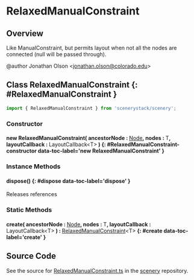 # RelaxedManualConstraint

## Overview

Like ManualConstraint, but permits layout when not all the nodes are connected (null will be passed through).

@author Jonathan Olson &lt;jonathan.olson@colorado.edu&gt;

## Class RelaxedManualConstraint {: #RelaxedManualConstraint }


```js
import { RelaxedManualConstraint } from 'scenerystack/scenery';
```
### Constructor

#### new RelaxedManualConstraint( ancestorNode : <span style="font-weight: 400;">[Node](../scenery/Node.md)</span>, nodes : <span style="font-weight: 400;">T</span>, layoutCallback : <span style="font-weight: 400;">LayoutCallback&lt;T&gt;</span> ) {: #RelaxedManualConstraint-constructor data-toc-label='new RelaxedManualConstraint' }

### Instance Methods

#### dispose() {: #dispose data-toc-label='dispose' }

Releases references

### Static Methods

#### create( ancestorNode : <span style="font-weight: 400;">[Node](../scenery/Node.md)</span>, nodes : <span style="font-weight: 400;">T</span>, layoutCallback : <span style="font-weight: 400;">LayoutCallback&lt;T&gt;</span> ) : <span style="font-weight: 400;">[RelaxedManualConstraint](../scenery/RelaxedManualConstraint.md)&lt;T&gt;</span> {: #create data-toc-label='create' }



## Source Code

See the source for [RelaxedManualConstraint.ts](https://github.com/phetsims/scenery/blob/main/js/layout/constraints/RelaxedManualConstraint.ts) in the [scenery](https://github.com/phetsims/scenery) repository.
